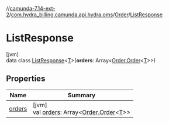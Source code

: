 //[camunda-7.14-ext-2](../../../../index.md)/[com.hydra_billing.camunda.api.hydra.oms](../../index.md)/[Order](../index.md)/[ListResponse](index.md)

# ListResponse

[jvm]\
data class [ListResponse](index.md)<[T](index.md)>(**orders**: Array<[Order.Order](../-order/index.md)<[T](index.md)>>)

## Properties

| Name | Summary |
|---|---|
| [orders](orders.md) | [jvm]<br>val [orders](orders.md): Array<[Order.Order](../-order/index.md)<[T](index.md)>> |

